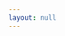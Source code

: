 ```yaml
---
layout: null
---
```

<body onload="callGoogleScript();">
<script>
function callGoogleScript() {

	var url = "https://script.google.com/macros/s/AKfycbwQt4QiNTg8RjaAVd4KHZ_yClTbzgrvF34FZIIgEmIb8yGSHn8/exec?callback=loadData&id=1ZrGx_JUs8avZ3yT5nRf1eDI7pUl1PiP2Xrrlc0IGyuw&sheet=Sheet1&num="+ getURLParameter("id"); //window.location.pathname.slice(3);
// Make an AJAX call to Google Script
var request = jQuery.ajax({
      crossDomain: true,
      url: url,
      method: "GET",
      dataType: "jsonp"
    });
  }
 
 // print the returned data from jsonp
  function loadData(e) {
  //console.log(e);
  try {
  var rows= e;
         for (var i = 1; i < rows.length; i++) {
	 if (Array.isArray(rows[i])){
          for (var p = 0; p < rows[i].length; p++) { 
         $("#main").append(rows[i][p]+"<br>");
        	  }
	}else{
	//display everything
	  $("#main").append(rows[i]+"<br>");
	}
	  }
	}catch(err) {
        $("#main").append("No such id. "+ err);
	}
}
  </script>
<script src="https://ajax.googleapis.com/ajax/libs/jquery/3.3.1/jquery.min.js"></script>
<div id="main"></div>
<script>
	// this is not being used now
function getURLParameter(name) {
    var para= decodeURI((RegExp(name + '=' + '(.+?)(&|$)').exec(location.search)||[,null])[1]);
   console.log("Fetching: "+para);
   return para;
}	
</script>
</body>
